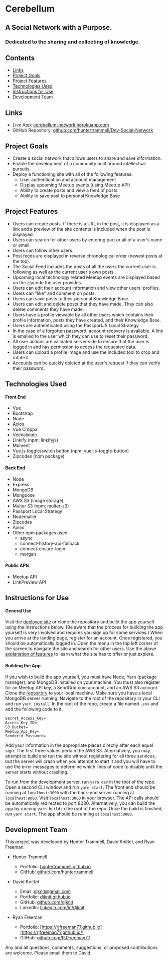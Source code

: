 # Cerebellum

## A Social Network with a Purpose.
### Dedicated to the sharing and collecting of knowledge.

## Contents
* [Links](#links)
* [Project Goals](#project-goals)
* [Project Features](#project-features)
* [Technologies Used](#technologies-used)
* [Instructions for Use](#instructions-for-use)
* [Development Team](#development-team)

## Links
* Live App: [cerebellum-network.herokuapp.com](https://cerebellum-network.herokuapp.com)
* GitHub Repository: [github.com/huntertrammell/Dev-Social-Network](https://github.com/huntertrammell/Dev-Social-Network)

## Project Goals
* Create a social network that allows users to share and save information.
* Enable the development of a community built around intellectual pursuits.
* Deploy a functioning site with all of the following features:
  - User authentication and account management
  - Display upcoming Meetup events (using Meetup API)
  - Ability to create posts and view a feed of posts
  - Ability to save post to personal Knowledge Base

## Project Features
* Users can create posts. If there is a URL in the post, it is displayed as a link and a preview of the site contents is included when the post is displayed.
* Users can search for other users by entering part or all of a user's name or email.
* Users can follow other users.
* Post feeds are displayed in reverse chronological order (newest posts at the top).
* The Social Feed includes the posts of all the users the current user is following as well as the current user's own posts.
* Upcoming local technology related Meetup events are displayed based on the zipcode the user provides.
* Users can edit their account information and view other users' profiles.
* Users can "like" and comment on posts.
* Users can save posts to their personal Knowledge Base.
* Users can edit and delete posts that they have made. They can also delete comments they have made.
* Users have a profile viewable by all other users which contains their profile information, posts they have created, and their Knowledge Base.
* Users are authenticated using the PassportJS Local Strategy.
* In the case of a forgotten password, account recovery is available. A link is emailed to the user which they can use to reset their password.
* All user actions are validated server side to ensure that the user is logged in and has permission to access the requested data.
* Users can upload a profile image and use the included tool to crop and rotate it.
* Accounts can be quickly deleted at the user's request if they can verify their password.

## Technologies Used
#### Front End
* Vue
* Bootstrap
* Node
* Axios
* Vue Croppa
* VeeValidate
* Linkify (npm: linkifyjs)
* Moment
* Vue.js toggle/switch button (npm: vue-js-toggle-button)
* Zipcodes (npm package)

#### Back End
* Node
* Express
* MongoDB
* Mongoose
* AWS S3 (image storage)
* Multer S3 (npm: multer-s3)
* Passport Local Strategy
* Nodemailer
* Zipcodes
* Axios
* Other npm packages used:
  - async
  - connect-history-api-fallback
  - connect-ensure-login
  - morgan

#### Public APIs
* Meetup API
* LinkPreview API

## Instructions for Use
#### General Use
Visit the [deployed site](https://cerebellum-network.herokuapp.com) or clone the repository and build the app yourself using the instructions below. (Be aware that the process for building the app yourself is very involved and requires you sign up for some services.) When you arrive at the landing page, register for an account. Once registered, you should be automatically logged in. Open the menu in the top left corner of the screen to navigate the site and search for other users. Use the above [explanation of features](#project-features) to learn what the site has to offer or just explore.

#### Building the App
If you wish to build the app yourself, you must have Node, Yarn (package manager), and MongoDB installed on your machine. You must also register for an Meetup API key, a SendGrid.com account, and an AWS S3 account. Clone the [repository](https://github.com/huntertrammell/Dev-Social-Network) to your local machine. Make sure you have a local MongoDB server running. Navigate to the root of the repository in your CLI and run `yarn install`. In the root of the repo, create a file named `.env` and add the following code to it.
```
Secret_Access_Key=
Access_Key_ID=
S3_Bucket=
Meetup_Api_Key=
Sendgrid_Password=
```
Add your information in the appropriate places directly after each equal sign. The first three values pertain the AWS S3. Alternatively, you may attempt to build and run the site without registering for all three services, but the server will crash when you attempt to start it and you will have to use the error messages to determine which lines of code to disable until the server starts without crashing.

To run from the development server, run `yarn dev` in the root of the repo. Open a second CLI window and run `yarn start`. The front end should be running at `localhost:3000` with the back-end server running at `localhost:8080`. Visit `localhost:3000` in your browser. The API calls should be automatically redirected to port 8080. Alternatively, you can build the app by running `yarn build` in the root of the repo. Once the build is finished, run `yarn start`. The app should be running at `localhost:8080`.

## Development Team
This project was developed by Hunter Trammell, David Knittel, and Ryan Freeman.

* Hunter Trammell
  - Portfolio: [huntertrammell.github.io](https://huntertrammell.github.io/)
  - GitHub: [github.com/huntertrammell](https://github.com/huntertrammell)

* David Knittel
  - Email: [djknit@gmail.com](mailto:djknit@gmail.com)
  - Portfolio: [djknit.github.io](https://djknit.github.io/)
  - GitHub: [github.com/djknit](https://github.com/djknit)
  - LinkedIn: [linkedin.com/in/djknit](https://www.linkedin.com/in/djknit/)

* Ryan Freeman
  - Portfolio: [https://rjfreeman77.github.io](https://rjfreeman77.github.io/)
  - GitHub: [github.com/RJFreeman77](https://github.com/RJFreeman77)

Any and all questions, comments, suggestions, or proposed contributions are welcome. Please email them to David.